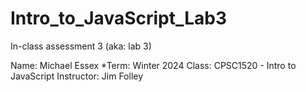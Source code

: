 # Intro_to_JavaScript_Lab3
In-class assessment 3 (aka: lab 3)

Name: Michael Essex
*Term: Winter 2024
Class: CPSC1520 - Intro to JavaScript
Instructor: Jim Folley
